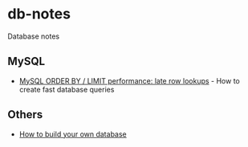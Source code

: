 # db-notes
Database notes

## MySQL

- [MySQL ORDER BY / LIMIT performance: late row lookups](https://explainextended.com/2009/10/23/mysql-order-by-limit-performance-late-row-lookups/) - How to create fast database queries

## Others

- [How to build your own database](https://www.codeproject.com/Articles/1029838/Build-Your-Own-Database)

